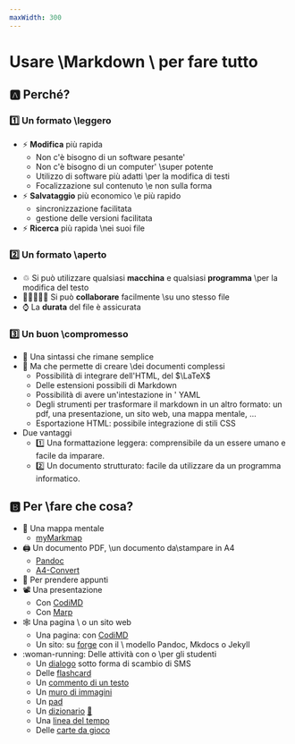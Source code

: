 ```yaml
---
maxWidth: 300
---
```


# Usare  \\Markdown \\ per fare tutto

## :a: Perché? <!-- fold -->

### :one: Un formato \\leggero
* :zap: **Modifica** più rapida <!-- fold -->
  * Non c'è bisogno di un software pesante'
  * Non c'è bisogno di un computer' \\super potente
  * Utilizzo di software più adatti \\per la modifica di testi
  * Focalizzazione sul contenuto \\e non sulla forma
* :zap: **Salvataggio** più economico \\e più rapido <!-- fold -->
  * sincronizzazione facilitata
  * gestione delle versioni facilitata
* :zap: **Ricerca** più rapida \\nei suoi file

### :two: Un formato \\aperto <!-- fold -->

* ♲ Si può utilizzare  qualsiasi **macchina** e qualsiasi **programma** \\per la modifica del testo
* 🧑🏿‍🤝‍🧑🏽 Si può **collaborare** facilmente \\su uno stesso file
* :watch: La **durata** del file è assicurata

### :three: Un buon \\compromesso <!-- fold -->

* :seedling: Una sintassi che rimane semplice
* :jigsaw: Ma che permette di creare \\dei documenti complessi <!-- fold -->
	*  Possibilità di integrare dell'HTML, del $\LaTeX$
	* Delle estensioni possibili di Markdown
	* Possibilità di avere un'intestazione in ' YAML
	* Degli strumenti per trasformare il markdown in un altro formato: <span data-marpit-fragment="1">un pdf</span><span data-marpit-fragment="2">, una presentazione</span><span data-marpit-fragment="3">, un sito web</span><span data-marpit-fragment="4">, una mappa mentale, …</span>
	* Esportazione HTML: possibile integrazione di stili CSS
* Due vantaggi
	* :one: Una formattazione leggera: comprensibile da un essere umano e facile da imparare.
	* :two: Un documento strutturato: facile da utilizzare da un programma informatico.

## :b: Per \\fare che cosa? <!-- fold -->

- :brain: Una mappa mentale<!-- fold -->
	- [myMarkmap](https://mymarkmap.netlify.app/)
- :printer: Un documento PDF, \\un documento da\\stampare in A4<!-- fold -->
	- [Pandoc](https://pandoc.org/)
	- [A4-Convert](https://eyssette.github.io/a4/convert)
- :memo: Per prendere appunti
- :film_projector: Una presentazione<!-- fold -->
	- Con [CodiMD](https://codimd.apps.education.fr/)
	- Con  [Marp](https://eyssette.github.io/teaching-theme-for-marp/)
- :spider_web: Una pagina \\ o un sito web<!-- fold -->
	- Una pagina: con [CodiMD](https://codimd.apps.education.fr/)
	- Un sito: su [forge](https://forge.aeif.fr/modeles-projets) con il \\ modello Pandoc, Mkdocs o Jekyll
- :woman-running: Delle attività con o \\per gli studenti <!-- fold -->
	* Un [dialogo](https://codimd.apps.education.fr/KsjwIfUJT8S8X0gs3lsMIA?both) sotto forma di scambio di SMS 
	* Delle [flashcard](https://codimd.apps.education.fr/aHGYCpIiRtmiP7ewkoWOYQ?both) 
	* Un [commento di un testo](https://codimd.apps.education.fr/a8oECv4nSeu6LMsGUfxqVQ?both)
	* Un [muro di immagini](https://codimd.apps.education.fr/rceCV-QSTIC-f1RJ7pHxIA?both)
	* Un [pad](https://codimd.apps.education.fr/lClEnAoTSMenFPVDtmc92g?both)
	* Un [dizionario](https://eyssette.github.io/dataview/?url=https://codimd.apps.education.fr/aYv4xF8ZQKCWg75h_UOaDQ) [:link:](https://codimd.apps.education.fr/aYv4xF8ZQKCWg75h_UOaDQ)
	* Una [linea del tempo](https://codimd.apps.education.fr/pWrVyaN7SMubB1k65zeJzA?both)
	* Delle [carte da gioco](https://codimd.apps.education.fr/zuKmY75LR6KmC79V-R5wKg?both)